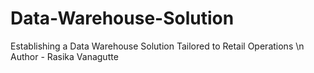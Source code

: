 # Data-Warehouse-Solution
Establishing a Data Warehouse Solution Tailored to Retail Operations
\n
Author - Rasika Vanagutte
